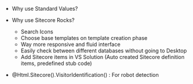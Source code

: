 - Why use Standard Values?

- Why use Sitecore Rocks?
    - Search Icons
    - Choose base templates on template creation phase
    - Way more responsive and fluid interface
    - Easily check between different databases without going to Desktop
    - Add Sitecore items in VS Solution (Auto created Sitecore definition items, predefined stub code)

- @Html.Sitecore().VisitorIdentification() : For robot detection

